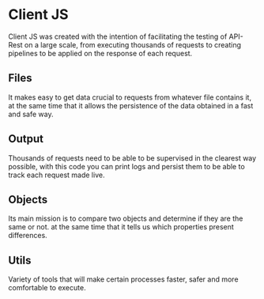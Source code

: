 # Client JS

Client JS was created with the intention of facilitating the testing of API-Rest on a large scale, from executing thousands of requests to creating pipelines to be applied on the response of each request.

## Files

It makes easy to get data crucial to requests from whatever file contains it, at the same time that it allows the persistence of the data obtained in a fast and safe way.

## Output

Thousands of requests need to be able to be supervised in the clearest way possible, with this code you can print logs and persist them to be able to track each request made live.

## Objects

Its main mission is to compare two objects and determine if they are the same or not. at the same time that it tells us which properties present differences.

## Utils

Variety of tools that will make certain processes faster, safer and more comfortable to execute.
